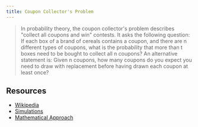 ```yaml
---
title: Coupon Collector's Problem
---
```


> In probability theory, the coupon collector's problem describes "collect all
> coupons and win" contests. It asks the following question: If each box of a
> brand of cereals contains a coupon, and there are n different types of
> coupons, what is the probability that more than t boxes need to be bought to
> collect all n coupons? An alternative statement is: Given n coupons, how many
> coupons do you expect you need to draw with replacement before having drawn
> each coupon at least once?

## Resources ##

* [Wikipedia](https://en.wikipedia.org/wiki/Coupon_collector%27s_problem)
* [Simulations](https://www.math.ucdavis.edu/~tracy/courses/math135A/UsefullCourseMaterial/couponProblem.pdf)
* [Mathematical Approach](https://files.eric.ed.gov/fulltext/EJ744035.pdf)
